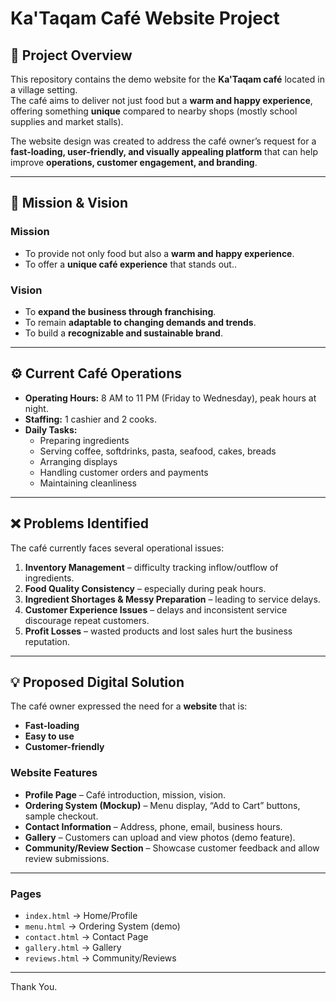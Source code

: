 # Ka'Taqam Café Website Project

## 📌 Project Overview
This repository contains the demo website for the **Ka'Taqam café** located in a village setting.  
The café aims to deliver not just food but a **warm and happy experience**, offering something **unique** compared to nearby shops (mostly school supplies and market stalls).  

The website design was created to address the café owner’s request for a **fast-loading, user-friendly, and visually appealing platform** that can help improve **operations, customer engagement, and branding**.

---

## 🎯 Mission & Vision

### Mission
- To provide not only food but also a **warm and happy experience**.  
- To offer a **unique café experience** that stands out..  

### Vision
- To **expand the business through franchising**.  
- To remain **adaptable to changing demands and trends**.  
- To build a **recognizable and sustainable brand**.  

---

## ⚙️ Current Café Operations
- **Operating Hours:** 8 AM to 11 PM (Friday to Wednesday), peak hours at night.  
- **Staffing:** 1 cashier and 2 cooks.  
- **Daily Tasks:**  
  - Preparing ingredients  
  - Serving coffee, softdrinks, pasta, seafood, cakes, breads  
  - Arranging displays  
  - Handling customer orders and payments  
  - Maintaining cleanliness  

---

## ❌ Problems Identified
The café currently faces several operational issues:
1. **Inventory Management** – difficulty tracking inflow/outflow of ingredients.  
2. **Food Quality Consistency** – especially during peak hours.  
3. **Ingredient Shortages & Messy Preparation** – leading to service delays.  
4. **Customer Experience Issues** – delays and inconsistent service discourage repeat customers.  
5. **Profit Losses** – wasted products and lost sales hurt the business reputation.  

---

## 💡 Proposed Digital Solution
The café owner expressed the need for a **website** that is:
- **Fast-loading**  
- **Easy to use**  
- **Customer-friendly**

### Website Features
- **Profile Page** – Café introduction, mission, vision.  
- **Ordering System (Mockup)** – Menu display, “Add to Cart” buttons, sample checkout.  
- **Contact Information** – Address, phone, email, business hours.  
- **Gallery** – Customers can upload and view photos (demo feature).  
- **Community/Review Section** – Showcase customer feedback and allow review submissions.  

---

### Pages
- `index.html` → Home/Profile  
- `menu.html` → Ordering System (demo)  
- `contact.html` → Contact Page  
- `gallery.html` → Gallery  
- `reviews.html` → Community/Reviews  

---
Thank You.
